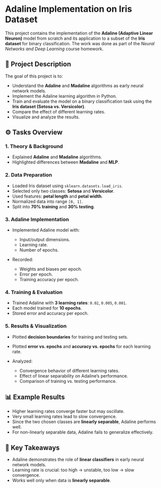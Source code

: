 # Adaline Implementation on Iris Dataset

This project contains the implementation of the **Adaline (Adaptive Linear Neuron)** model from scratch and its application to a subset of the **Iris dataset** for binary classification. The work was done as part of the *Neural Networks and Deep Learning* course homework.

## 📌 Project Description

The goal of this project is to:

* Understand the **Adaline** and **Madaline** algorithms as early neural network models.
* Implement the Adaline learning algorithm in Python.
* Train and evaluate the model on a binary classification task using the **Iris dataset (Setosa vs. Versicolor)**.
* Compare the effect of different learning rates.
* Visualize and analyze the results.

## ⚙️ Tasks Overview

### 1. Theory & Background

* Explained **Adaline** and **Madaline** algorithms.
* Highlighted differences between **Madaline** and **MLP**.

### 2. Data Preparation

* Loaded Iris dataset using `sklearn.datasets.load_iris`.
* Selected only two classes: **Setosa** and **Versicolor**.
* Used features: **petal length** and **petal width**.
* Normalized data into range `[0, 1]`.
* Split into **70% training** and **30% testing**.

### 3. Adaline Implementation

* Implemented Adaline model with:

  * Input/output dimensions.
  * Learning rate.
  * Number of epochs.
* Recorded:

  * Weights and biases per epoch.
  * Error per epoch.
  * Training accuracy per epoch.

### 4. Training & Evaluation

* Trained Adaline with **3 learning rates**: `0.02`, `0.005`, `0.001`.
* Each model trained for **10 epochs**.
* Stored error and accuracy per epoch.

### 5. Results & Visualization

* Plotted **decision boundaries** for training and testing sets.
* Plotted **error vs. epochs** and **accuracy vs. epochs** for each learning rate.
* Analyzed:

  * Convergence behavior of different learning rates.
  * Effect of linear separability on Adaline’s performance.
  * Comparison of training vs. testing performance.

## 📊 Example Results

* Higher learning rates converge faster but may oscillate.
* Very small learning rates lead to slow convergence.
* Since the two chosen classes are **linearly separable**, Adaline performs well.
* For non-linearly separable data, Adaline fails to generalize effectively.

## 🧠 Key Takeaways

* Adaline demonstrates the role of **linear classifiers** in early neural network models.
* Learning rate is crucial: too high → unstable, too low → slow convergence.
* Works well only when data is **linearly separable**.
